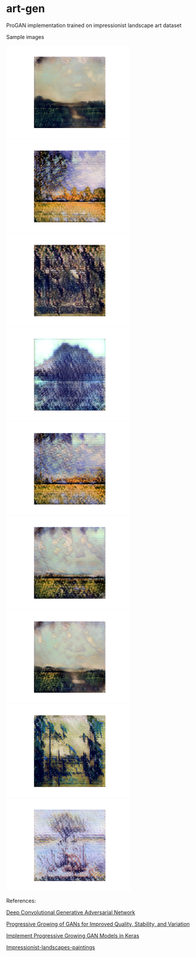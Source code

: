 # art-gen
ProGAN implementation trained on impressionist landscape art dataset

Sample images
<p float="left">
  <img src="/outputs/1.png" width="330" />
  <img src="/outputs/2.png" width="330" /> 
  <img src="/outputs/0.png" width="330" />
  <img src="/outputs/7.png" width="330" />
  <img src="/outputs/5.png" width="330" /> 
  <img src="/outputs/6.png" width="330" />
  <img src="/outputs/11.png" width="330" />
  <img src="/outputs/9.png" width="330" /> 
  <img src="/outputs/34.png" width="330" />
</p>

References:

   [Deep Convolutional Generative Adversarial Network](https://www.tensorflow.org/tutorials/generative/dcgan)
   
   [Progressive Growing of GANs for Improved Quality, Stability, and Variation](https://arxiv.org/abs/1710.10196)
   
   [Implement Progressive Growing GAN Models in Keras](https://machinelearningmastery.com/how-to-implement-progressive-growing-gan-models-in-keras/)
   
   [Impressionist-landscapes-paintings](https://www.kaggle.com/robgonsalves/impressionistlandscapespaintings)
